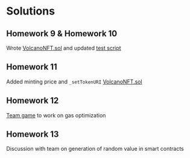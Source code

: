 # Solutions

## Homework 9 & Homework 10

Wrote [VolcanoNFT.sol](../week2/solution/Volcano/contracts/VolcanoNFT.sol) and updated
[test script](../week2/solution/Volcano/test/test.js)

## Homework 11

Added minting price and `_setTokenURI` [VolcanoNFT.sol](./solution/Volcano/contracts/VolcanoNFT.sol)

## Homework 12

[Team game](./solution/TeamGame/gasOptimisation/) to work on gas optimization

## Homework 13

Discussion with team on generation of random value in smart contracts
